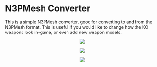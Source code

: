 # N3PMesh Converter

This is a simple N3PMesh converter, good for converting to and from the N3PMesh format. This is useful if you would like to change how the KO weapons look in-game, or even add new weapon models.

<p align="center">
	<img src="http://stephenmeier.net/files/knife_example.png" />
</p>
<p align="center">
	<img src="http://stephenmeier.net/files/bow_example_n3pmeshconverter.png" />
</p>
<p align="center">
	<img src="http://stephenmeier.net/files/pic_unmod_03.PNG" />
</p>
